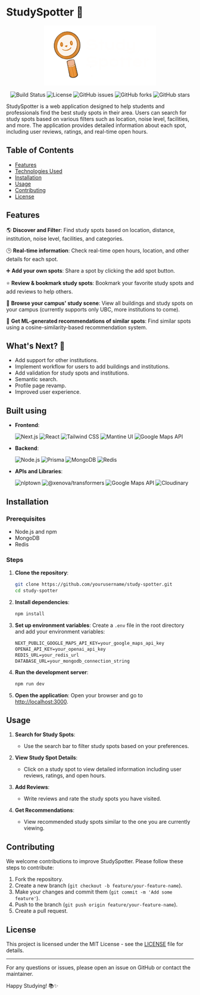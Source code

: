 # StudySpotter 🔎

<p align="center">
  <img src="https://github.com/jasukej/study-spotter/blob/main/public/images/Logo.png" alt="StudySpotter Logo" width="300" height="160"/>
</p>

<p align="center">
  <a href="https://shields.io" style="text-decoration: none;">
    <img alt="Build Status" src="https://img.shields.io/badge/build-passing-brightgreen" />
  </a>
  <a href="LICENSE" style="text-decoration: none;">
    <img alt="License" src="https://img.shields.io/badge/license-MIT-blue" />
  </a>
  <a href="https://github.com/jasukej/study-spotter/issues" style="text-decoration: none;">
    <img alt="GitHub issues" src="https://img.shields.io/github/issues/jasukej/study-spotter" />
  </a>
  <a href="https://github.com/jasukej/study-spotter/network" style="text-decoration: none;">
    <img alt="GitHub forks" src="https://img.shields.io/github/forks/jasukej/study-spotter" />
  </a>
  <a href="https://github.com/jasukej/study-spotter/stargazers" style="text-decoration: none;">
    <img alt="GitHub stars" src="https://img.shields.io/github/stars/jasukej/study-spotter" />
  </a>
</p>

StudySpotter is a web application designed to help students and professionals find the best study spots in their area. Users can search for study spots based on various filters such as location, noise level, facilities, and more. The application provides detailed information about each spot, including user reviews, ratings, and real-time open hours.

## Table of Contents

- [Features](#features)
- [Technologies Used](#built-using)
- [Installation](#installation)
- [Usage](#usage)
- [Contributing](#contributing)
- [License](#license)

## Features

🌎   **Discover and Filter**: Find study spots based on location, distance, institution, noise level, facilities, and categories.

🕒   **Real-time information**: Check real-time open hours, location, and other details for each spot.

➕   **Add your own spots**: Share a spot by clicking the add spot button.

⭐   **Review & bookmark study spots**: Bookmark your favorite study spots and add reviews to help others.

🏫   **Browse your campus' study scene**: View all buildings and study spots on your campus (currently supports only UBC, more institutions to come).

🤖   **Get ML-generated recommendations of similar spots**: Find similar spots using a cosine-similarity-based recommendation system.

## What's Next? 🚀
- Add support for other institutions.
- Implement workflow for users to add buildings and institutions.
- Add validation for study spots and institutions.
- Semantic search.
- Profile page revamp.
- Improved user experience.

## Built using

- **Frontend**:

  ![Next.js](https://img.shields.io/badge/Next.js-000000?style=flat&logo=nextdotjs&logoColor=white) ![React](https://img.shields.io/badge/React-20232A?style=flat&logo=react&logoColor=61DAFB)
![Tailwind CSS](https://img.shields.io/badge/Tailwind_CSS-38B2AC?style=flat&logo=tailwind-css&logoColor=white)
![Mantine UI](https://img.shields.io/badge/Mantine_UI-2D3748?style=flat&logo=mantine&logoColor=white)
![Google Maps API](https://img.shields.io/badge/Google_Maps_API-4285F4?style=flat&logo=google-maps&logoColor=white)

- **Backend**:

  ![Node.js](https://img.shields.io/badge/Node.js-43853D?style=flat&logo=node.js&logoColor=white)
  ![Prisma](https://img.shields.io/badge/Prisma-2D3748?style=flat&logo=prisma&logoColor=white)
  ![MongoDB](https://img.shields.io/badge/MongoDB-47A248?style=flat&logo=mongodb&logoColor=white)
  ![Redis](https://img.shields.io/badge/Redis-DC382D?style=flat&logo=redis&logoColor=white)

- **APIs and Libraries**:
  
  ![nlptown](https://img.shields.io/badge/nlptown-20232A?style=flat&logo=huggingface&logoColor=61DAFB)
  ![@xenova/transformers](https://img.shields.io/badge/%40xenova/transformers-20232A?style=flat&logo=huggingface&logoColor=61DAFB)
  ![Google Maps API](https://img.shields.io/badge/Google_Maps_API-4285F4?style=flat&logo=google-maps&logoColor=white)
  ![Cloudinary](https://img.shields.io/badge/Cloudinary-4285F4?style=flat&logo=cloudinary&logoColor=white)

## Installation

### Prerequisites

- Node.js and npm
- MongoDB
- Redis

### Steps

1. **Clone the repository**:
    ```sh
    git clone https://github.com/yourusername/study-spotter.git
    cd study-spotter
    ```

2. **Install dependencies**:
    ```sh
    npm install
    ```

3. **Set up environment variables**:
    Create a `.env` file in the root directory and add your environment variables:
    ```env
    NEXT_PUBLIC_GOOGLE_MAPS_API_KEY=your_google_maps_api_key
    OPENAI_API_KEY=your_openai_api_key
    REDIS_URL=your_redis_url
    DATABASE_URL=your_mongodb_connection_string
    ```

4. **Run the development server**:
    ```sh
    npm run dev
    ```

5. **Open the application**:
    Open your browser and go to [http://localhost:3000](http://localhost:3000).

## Usage

1. **Search for Study Spots**:
   - Use the search bar to filter study spots based on your preferences.

2. **View Study Spot Details**:
   - Click on a study spot to view detailed information including user reviews, ratings, and open hours.

3. **Add Reviews**:
   - Write reviews and rate the study spots you have visited.

4. **Get Recommendations**:
   - View recommended study spots similar to the one you are currently viewing.

## Contributing

We welcome contributions to improve StudySpotter. Please follow these steps to contribute:

1. Fork the repository.
2. Create a new branch (`git checkout -b feature/your-feature-name`).
3. Make your changes and commit them (`git commit -m 'Add some feature'`).
4. Push to the branch (`git push origin feature/your-feature-name`).
5. Create a pull request.

## License

This project is licensed under the MIT License - see the [LICENSE](LICENSE) file for details.

---

For any questions or issues, please open an issue on GitHub or contact the maintainer.

Happy Studying! 📚✨
